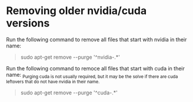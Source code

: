 # Removing older nvidia/cuda versions

Run the following command to remove all files that start with nvidia in their name:

> sudo apt-get remove --purge '^nvidia-.*'

Run the following command to remoce all files that start with cuda in their name:
<sub>Purging cuda is not usually required, but it may be the solve if there are cuda leftovers that do not have nvidia in their name.</sub>


> sudo apt-get remove --purge '^cuda-.*'



